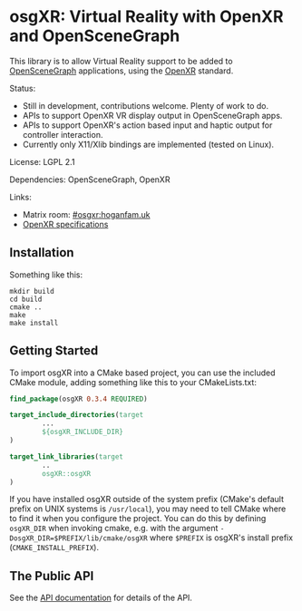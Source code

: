 osgXR: Virtual Reality with OpenXR and OpenSceneGraph
=====================================================

This library is to allow Virtual Reality support to be added to
[OpenSceneGraph](http://www.openscenegraph.org/) applications, using the
[OpenXR](https://www.khronos.org/OpenXR/) standard.

Status:
 * Still in development, contributions welcome. Plenty of work to do.
 * APIs to support OpenXR VR display output in OpenSceneGraph apps.
 * APIs to support OpenXR's action based input and haptic output for controller
   interaction.
 * Currently only X11/Xlib bindings are implemented (tested on Linux).

License: LGPL 2.1

Dependencies: OpenSceneGraph, OpenXR

Links:
 * Matrix room: [#osgxr:hoganfam.uk](https://matrix.to/#/#osgxr:hoganfam.uk?via=hoganfam.uk)
 * [OpenXR specifications](https://www.khronos.org/registry/OpenXR/#apispecs)


Installation
------------

Something like this:
```shell
mkdir build
cd build
cmake ..
make
make install
```


Getting Started
---------------

To import osgXR into a CMake based project, you can use the included CMake
module, adding something like this to your CMakeLists.txt:
```cmake
find_package(osgXR 0.3.4 REQUIRED)

target_include_directories(target
        ...
        ${osgXR_INCLUDE_DIR}
)

target_link_libraries(target
        ..
        osgXR::osgXR
)
```

If you have installed osgXR outside of the system prefix (CMake's default prefix
on UNIX systems is ``/usr/local``), you may need to tell CMake where to find it
when you configure the project. You can do this by defining ``osgXR_DIR`` when
invoking cmake, e.g. with the argument ``-DosgXR_DIR=$PREFIX/lib/cmake/osgXR``
where ``$PREFIX`` is osgXR's install prefix (``CMAKE_INSTALL_PREFIX``).


The Public API
--------------

See the [API documentation](docs/API.md) for details of the API.
